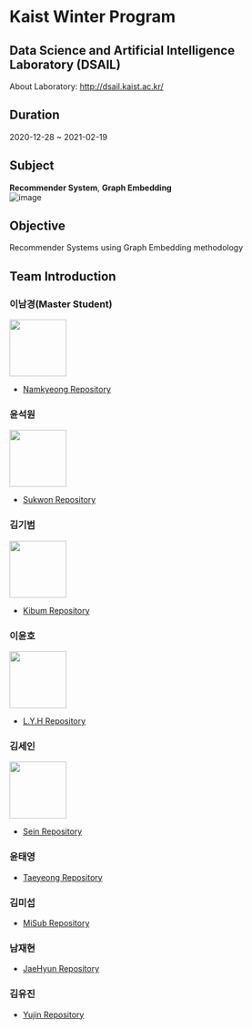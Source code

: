 # **Kaist Winter Program**  

## Data Science and Artificial Intelligence Laboratory (DSAIL)
About Laboratory: http://dsail.kaist.ac.kr/

## Duration  
2020-12-28 ~ 2021-02-19

## Subject  
**Recommender System**, **Graph Embedding**    
![image](https://user-images.githubusercontent.com/68312164/103968901-1abece80-51a8-11eb-9f6b-1fab04c65bbe.png)  

## Objective
Recommender Systems using Graph Embedding methodology


## Team Introduction  
### 이남경(Master Student)
<img width="100" src="https://user-images.githubusercontent.com/68312164/103969409-2b237900-51a9-11eb-9274-dbf0076b9546.png">

* [Namkyeong Repository](https://github.com/Namkyeong/RecSys_paper)  

### 윤석원
<img width="100" src="https://user-images.githubusercontent.com/68312164/103969467-4f7f5580-51a9-11eb-8e15-e5e3538f4d7a.png">

* [Sukwon Repository](https://github.com/SukwonYun?tab=repositories)  

### 김기범  
<img width="100" src="https://user-images.githubusercontent.com/68312164/103969056-6a04ff00-51a8-11eb-952d-e2d2008b8059.png">  

* [Kibum Repository](https://github.com/rlqja1107/Kaist_Recommender_System)  

### 이윤호
<img width="100" src="https://user-images.githubusercontent.com/68312164/103969531-72116e80-51a9-11eb-9ec5-bd9a5fb6cbe0.png"> 

* [L.Y.H Repository](https://github.com/sml0399/implementation_of_papers)  

### 김세인
<img width="100" src="https://user-images.githubusercontent.com/68312164/103969308-fb747100-51a8-11eb-9ca3-0d13891b82f0.png">

* [Sein Repository](https://github.com/Sein-Kim/Recommender_Systems)  

### 윤태영  
* [Taeyeong Repository](https://github.com/dbsxodud-11/Recommendation)  
### 김미섭  
* [MiSub Repository]()    
### 남재현  
* [JaeHyun Repository]()  
### 김유진  
* [Yujin Repository]()  

